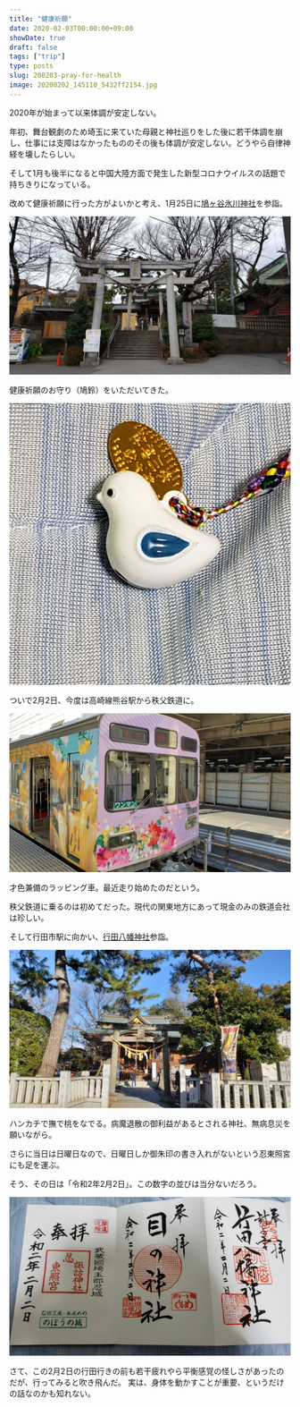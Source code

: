 ```yaml
---
title: "健康祈願"
date: 2020-02-03T00:00:00+09:00
showDate: true
draft: false
tags: ["trip"]
type: posts
slug: 200203-pray-for-health
image: 20200202_145110_5432ff2154.jpg
---
```

2020年が始まって以来体調が安定しない。

年初、舞台観劇のため埼玉に来ていた母親と神社巡りをした後に若干体調を崩し、仕事には支障はなかったもののその後も体調が安定しない。どうやら自律神経を壊したらしい。

そして1月も後半になると中国大陸方面で発生した新型コロナウイルスの話題で持ちきりになっている。

改めて健康祈願に行った方がよいかと考え、1月25日に[鳩ヶ谷氷川神社](http://www.hikawajinja.jp/)を参詣。

![20200125_130634.jpg](./20200125_130634_2e92bda3c4.jpg)

健康祈願のお守り（鳩鈴）をいただいてきた。

![hatosuzu.jpg](./hatosuzu_ff18807b23.jpg)

ついで2月2日、今度は高崎線熊谷駅から秩父鉄道に。

![20200202_140807.jpg](./20200202_140807_e3f71b4181.jpg)

才色兼備のラッピング車。最近走り始めたのだという。

秩父鉄道に乗るのは初めてだった。現代の関東地方にあって現金のみの鉄道会社は珍しい。

そして行田市駅に向かい、[行田八幡神社](https://www.gyodahachiman.jp/)参詣。

![Cover Image](./20200202_145110_5432ff2154.jpg)

ハンカチで撫で桃をなでる。病魔退散の御利益があるとされる神社、無病息災を願いながら。

さらに当日は日曜日なので、日曜日しか御朱印の書き入れがないという忍東照宮にも足を運ぶ。

そう、その日は「令和2年2月2日」。この数字の並びは当分ないだろう。

![20200202_183044.jpg](./20200202_183044_b22856fcac.jpg)

さて、この2月2日の行田行きの前も若干疲れやら平衡感覚の怪しさがあったのだが、行ってみると吹き飛んだ。
実は、身体を動かすことが重要、というだけの話なのかも知れない。
